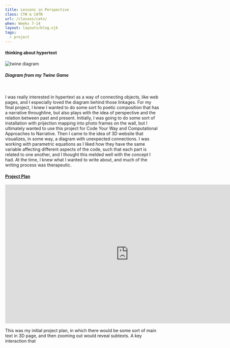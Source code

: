 ```yaml
---
title: Lessons in Perspective
class: CYW & CATN
url: /classes/catn/
when: Weeks 7-14
layout: layouts/blog.njk
tags:
  - project
---
```


#### thinking about hypertext

<div class="img-div">
<div class="img-cont">
  <img class="blog-img" alt="twine diagram" src="https://cdn.glitch.me/d7ac8ce9-d6b5-4915-b92c-e6f0bf0d0c29/Screenshot%202025-02-24%20at%202.41.17%E2%80%AFPM.png?v=1740498221948">
  <h5>
    Diagram from my <a target="_blank" src="https://docblog-olee.glitch.me/catn/sketch2/">Twine Game</a>
  </h5>
  </div>
</div>
<br>

I was really interested in hypertext as a way of connecting objects, like web pages, and I especially loved the diagram behind those linkages. For my final project, I knew I wanted to do some sort fo poetic composition
that has a narrative throughline, but also plays with the idea of perspective and the relation between past and present. Initially, I was going to do some sort of installation with prijection mapping into photo frames on the wall, 
but I ultimately wanted to use this project for Code Your Way and Computational Approaches to Narrative. Then I came to the idea of 3D website that visualizes, in some way, a diagram with unexpected connections. I was working with parametric equations
as I liked how they have the same variable affecting different aspects of the code, such that each part is related to one another, and I thought this melded well with the concept I had. At the time, I knew what I wanted to write about, and much of the writing process
was therapeutic.

#### [Project Plan](https://www.figma.com/board/vDXCJi2QHw0K9Blf3hi0el/Lessons-in-Perspective?node-id=0-1&t=aUvvWP5k2U1H21jG-1)

<iframe style="border: 1px solid rgba(0, 0, 0, 0.1);" width="800" height="450" src="https://embed.figma.com/board/vDXCJi2QHw0K9Blf3hi0el/Lessons-in-Perspective?node-id=0-1&embed-host=share" allowfullscreen></iframe>

This was my initial project plan, in which there would be some sort of main text in 3D page, and then zooming out would reveal subtexts. A key interaction that 
